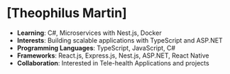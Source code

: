 # [Theophilus Martin]

- **Learning**: C#, Microservices with Nest.js, Docker
- **Interests**: Building scalable applications with TypeScript and ASP.NET
- **Programming Languages**: TypeScript, JavaScript, C#
- **Frameworks**: React.js, Express.js, Nest.js, ASP.NET, React Native
- **Collaboration**: Interested in Tele-health Applications and  projects
